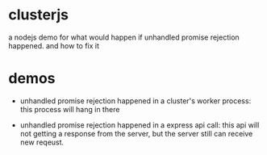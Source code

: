 # clusterjs

a nodejs demo for what would happen if unhandled promise rejection happened. and how to fix it

# demos

* unhandled promise rejection happened in a cluster's worker process: this process will hang in there

* unhandled promise rejection happened in a express api call: this api will not getting a response from the server, but the server still can receive new reqeust.